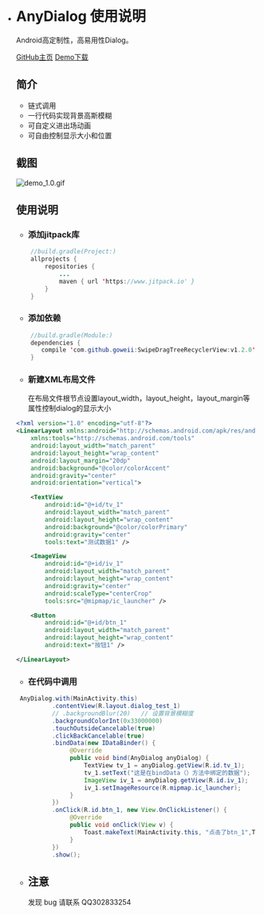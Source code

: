 - # AnyDialog 使用说明

     Android高定制性，高易用性Dialog。

     [GitHub主页](https://github.com/goweii/SwipeDragTreeRecyclerView)
     [Demo下载](https://github.com/goweii/AnyDialog/raw/master/app/release/app-release.apk)

     ## **简介**

     - 链式调用
     - 一行代码实现背景高斯模糊
     - 可自定义进出场动画
     - 可自由控制显示大小和位置

     ## **截图**

     ![demo_1.0.gif](https://upload-images.jianshu.io/upload_images/9231307-5633833b1ecb5617.gif?imageMogr2/auto-orient/strip)

     ## **使用说明**

     - ### 添加jitpack库

     ```java
         //build.gradle(Project:)
         allprojects {
             repositories {
                 ...
                 maven { url 'https://www.jitpack.io' }
             }
         }
     ```

     - ### 添加依赖

     ```java
         //build.gradle(Module:)
         dependencies {
            compile 'com.github.goweii:SwipeDragTreeRecyclerView:v1.2.0'
         }
     ```

     - ### **新建XML布局文件**

       在布局文件根节点设置layout_width，layout_height，layout_margin等属性控制dialog的显示大小

     ```xml
     <?xml version="1.0" encoding="utf-8"?>
     <LinearLayout xmlns:android="http://schemas.android.com/apk/res/android"
         xmlns:tools="http://schemas.android.com/tools"
         android:layout_width="match_parent"
         android:layout_height="wrap_content"
         android:layout_margin="20dp"
         android:background="@color/colorAccent"
         android:gravity="center"
         android:orientation="vertical">
     
         <TextView
             android:id="@+id/tv_1"
             android:layout_width="match_parent"
             android:layout_height="wrap_content"
             android:background="@color/colorPrimary"
             android:gravity="center"
             tools:text="测试数据1" />
     
         <ImageView
             android:id="@+id/iv_1"
             android:layout_width="match_parent"
             android:layout_height="wrap_content"
             android:gravity="center"
             android:scaleType="centerCrop"
             tools:src="@mipmap/ic_launcher" />
     
         <Button
             android:id="@+id/btn_1"
             android:layout_width="match_parent"
             android:layout_height="wrap_content"
             android:text="按钮1" />
     
     </LinearLayout>
     ```

     - ### **在代码中调用**

     ```java
      AnyDialog.with(MainActivity.this)
               .contentView(R.layout.dialog_test_1)
               // .backgroundBlur(20)	// 设置背景模糊度
               .backgroundColorInt(0x33000000)
               .touchOutsideCancelable(true)
               .clickBackCancelable(true)
               .bindData(new IDataBinder() {
                    @Override
                    public void bind(AnyDialog anyDialog) {
                        TextView tv_1 = anyDialog.getView(R.id.tv_1);
                        tv_1.setText("这是在bindData（）方法中绑定的数据");
                        ImageView iv_1 = anyDialog.getView(R.id.iv_1);
                        iv_1.setImageResource(R.mipmap.ic_launcher);
                    }
               })
               .onClick(R.id.btn_1, new View.OnClickListener() {
                    @Override
                    public void onClick(View v) {
                        Toast.makeText(MainActivity.this, "点击了btn_1",Toast.LENGTH_SHORT).show();
                    }
               })
               .show();
     ```

     - ## **注意**

       发现 bug 请联系 QQ302833254